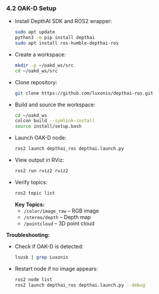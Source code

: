 ### 4.2 OAK-D Setup
- Install DepthAI SDK and ROS2 wrapper:
  ```sh
  sudo apt update
  python3 -m pip install depthai
  sudo apt install ros-humble-depthai-ros
  ```
- Create a workspace:
  ```sh
  mkdir -p ~/oakd_ws/src
  cd ~/oakd_ws/src
  ```
- Clone repository:
  ```sh
  git clone https://github.com/luxonis/depthai-ros.git
  ```
- Build and source the workspace:
  ```sh
  cd ~/oakd_ws
  colcon build --symlink-install
  source install/setup.bash
  ```
- Launch OAK-D node:
  ```sh
  ros2 launch depthai_ros depthai.launch.py
  ```
- View output in RViz:
  ```sh
  ros2 run rviz2 rviz2
  ```
- Verify topics:
  ```sh
  ros2 topic list
  ```
  **Key Topics:**
  - `/color/image_raw` – RGB image
  - `/stereo/depth` – Depth map
  - `/pointcloud` – 3D point cloud

**Troubleshooting:**
- Check if OAK-D is detected:
  ```sh
  lsusb | grep Luxonis
  ```
- Restart node if no image appears:
  ```sh
  ros2 node list
  ros2 launch depthai_ros depthai.launch.py --debug
  ```
